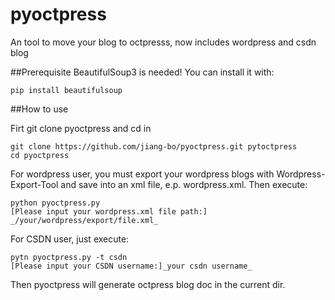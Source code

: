 pyoctpress
==========

An tool to move your blog to octpresss, now includes wordpress and csdn blog

##Prerequisite
BeautifulSoup3 is needed! You can install it with:
    
    pip install beautifulsoup

##How to use

Firt git clone pyoctpress and cd in

    git clone https://github.com/jiang-bo/pyoctpress.git pytoctpress
    cd pyoctpress

For wordpress user, you must export your wordpress blogs with Wordpress-Export-Tool and save into an xml file, e.p. wordpress.xml. Then execute:

    python pyoctpress.py
    [Please input your wordpress.xml file path:] _/your/wordpress/export/file.xml_

For CSDN user, just execute:

    pytn pyoctpress.py -t csdn
    [Please input your CSDN username:]_your csdn username_

Then pyoctpress will generate octpress blog  doc in the current dir.
